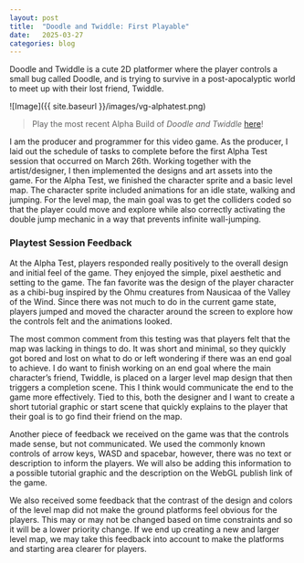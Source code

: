 ```yaml
---
layout: post
title:  "Doodle and Twiddle: First Playable"
date:   2025-03-27
categories: blog
---
```


Doodle and Twiddle is a cute 2D platformer where the player controls a small bug called Doodle, and is trying to survive in a post-apocalyptic world to meet up with their lost friend, Twiddle. 

![Image]({{ site.baseurl }}/images/vg-alphatest.png)
> Play the most recent Alpha Build of *Doodle and Twiddle* [here](https://saridlin.github.io/doodle-n-twiddle/testBuild4/index.html)!

I am the producer and programmer for this video game. As the producer, I laid out the schedule of tasks to complete before the first Alpha Test session that occurred on March 26th. Working together with the artist/designer, I then implemented the designs and art assets into the game.
For the Alpha Test, we finished the character sprite and a basic level map. The character sprite included animations for an idle state, walking and jumping. For the level map, the main goal was to get the colliders coded so that the player could move and explore while also correctly activating the double jump mechanic in a way that prevents infinite wall-jumping. 

### Playtest Session Feedback

At the Alpha Test, players responded really positively to the overall design and initial feel of the game. They enjoyed the simple, pixel aesthetic and setting to the game. The fan favorite was the design of the player character as a chibi-bug inspired by the Ohmu creatures from Nausicaa of the Valley of the Wind. Since there was not much to do in the current game state, players jumped and moved the character around the screen to explore how the controls felt and the animations looked. 

The most common comment from this testing was that players felt that the map was lacking in things to do. It was short and minimal, so they quickly got bored and lost on what to do or left wondering if there was an end goal to achieve. I do want to finish working on an end goal where the main character’s friend, Twiddle, is placed on a larger level map design that then triggers a completion scene. This I think would communicate the end to the game more effectively.
Tied to this, both the designer and I want to create a short tutorial graphic or start scene that quickly explains to the player that their goal is to go find their friend on the map.

Another piece of feedback we received on the game was that the controls made sense, but not communicated. We used the commonly known controls of arrow keys, WASD and spacebar, however, there was no text or description to inform the players. We will also be adding this information to a possible tutorial graphic and the description on the WebGL publish link of the game.

We also received some feedback that the contrast of the design and colors of the level map did not make the ground platforms feel obvious for the players. This may or may not be changed based on time constraints and so it will be a lower priority change. If we end up creating a new and larger level map, we may take this feedback into account to make the platforms and starting area clearer for players.
